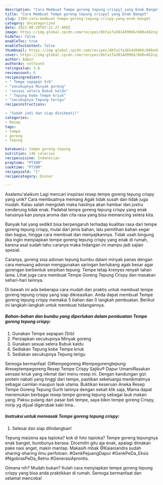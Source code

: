 ```yaml
---
description: "Cara Membuat Tempe goreng tepung crispy{ yang Enak Banget"
title: "Cara Membuat Tempe goreng tepung crispy{ yang Enak Banget"
slug: 2389-cara-membuat-tempe-goreng-tepung-crispy-yang-enak-banget
category: Uncategorized
date: 2022-08-20T07:21:27.498Z
image: https://img-global.cpcdn.com/recipes/6bfa1fa3814d9966/680x482cq70/tempe-goreng-tepung-crispy-foto-resep-utama.jpg
hideToc: false
enableToc: true
enableTocContent: false
thumbnail: https://img-global.cpcdn.com/recipes/6bfa1fa3814d9966/680x482cq70/tempe-goreng-tepung-crispy-foto-resep-utama.jpg
cover: https://img-global.cpcdn.com/recipes/6bfa1fa3814d9966/680x482cq70/tempe-goreng-tepung-crispy-foto-resep-utama.jpg
author: Admin
authorAv: notfound
ratingvalue: 3.8
reviewcount: 6
recipeingredient:
- " Tempe sepapan 5rb"
- "secukupnya Minyak goreng"
- "sesuai selera Bubuk kaldu"
- " Tepung kobe Tempe kriuk"
- "secukupnya Tepung terigu"
recipeinstructions:

- "Sudah jadi dan siap dinikmati!"
categories:
- Resep
tags:
- tempe
- goreng
- tepung

katakunci: tempe goreng tepung 
nutrition: 146 calories
recipecuisine: Indonesian
preptime: "PT16M"
cooktime: "PT39M"
recipeyield: "1"
recipecategory: Dinner

---
```



Asalamu'alaikum Lagi mencari inspirasi resep tempe goreng tepung crispy yang unik? Cara membuatnya memang Agak tidak susah dan tidak juga mudah. Kalau salah mengolah maka hasilnya akan hambar dan justru cenderung tidak enak. Padahal tempe goreng tepung crispy yang enak harusnya kan punya aroma dan cita rasa yang bisa memancing selera kita.


Banyak hal yang sedikit bisa berpengaruh terhadap kualitas rasa dari tempe goreng tepung crispy, mulai dari jenis bahan, lalu pemilihan bahan segar dan bagus, hingga cara membuat dan menyajikannya. Tidak usah bingung jika ingin menyiapkan tempe goreng tepung crispy yang enak di rumah, karena asal sudah tahu caranya maka hidangan ini mampu jadi sajian spesial.

Caranya, goreng sisa adonan tepung bumbu dalam minyak panas dengan cara menuang adonan menggunakan saringan berlubang agak besar agar gorengan berbentuk serpihan tepung. Tempe tetap krenyes renyah tahan lama. Lihat juga cara membuat Tempe Goreng Tepung Crispy dan masakan sehari-hari lainnya.


Di bawah ini ada beberapa cara mudah dan praktis untuk membuat tempe goreng tepung crispy yang siap dikreasikan. Anda dapat membuat Tempe goreng tepung crispy memakai 5 bahan dan 0 langkah pembuatan. Berikut ini langkah-langkah untuk membuat hidangannya.

<!--inarticleads1-->

##### Bahan-bahan dan bumbu yang diperlukan dalam pembuatan Tempe goreng tepung crispy:

1. Gunakan  Tempe sepapan (5rb)
1. Persiapkan secukupnya Minyak goreng
1. Gunakan sesuai selera Bubuk kaldu
1. Sediakan  Tepung kobe Tempe kriuk
1. Sediakan secukupnya Tepung terigu


Semoga bermanfaat :D#tempegoreng #tempegorengtepung #reseptempegoreng Resep Tempe Crispy Sajiku® Dapur UmamiRasakan sensasi kriuk yang nikmat dari menu resep ini. Dengan kandungan gizi protein nabati yang tinggi dari tempe, pastikan sekeluarga menikmatinya sebagai camilan maupun lauk utama. Buktikan keseruan Aneka Resep Tempe Goreng Tepung Gurih lainnya dengan sekali klik saja, Mama dapat menemukan berbagai resep tempe goreng tepung sebagai lauk makan yang. Paksu pulang dari pasar beli tempe, saya bikin tempe goreng Crispy, mirip yg dijual digerobak kaki lima.. 

<!--inarticleads2-->

##### Instruksi untuk memasak Tempe goreng tepung crispy:


1. Selesai dan siap dihidangkan!

Tepung maizena apa tapioka? kok di foto tapioka? Tempe goreng tepungnya enak banget, bumbunya berasa. Dicemilin gitu aja enak, apalagi dimakan pake nasi anget, makin mantap. Makasih mbak @Kaianiandra sudah sharing-sharing ilmu perfotoan. #GenkPejuangDapur #GenkPeDa_Eksis #NgobrasPeDa_Retno #GenerasiAprontis. 

Gimana nih? Mudah bukan? Itulah cara menyiapkan tempe goreng tepung crispy yang bisa anda praktikkan di rumah. Semoga bermanfaat dan selamat mencoba!

